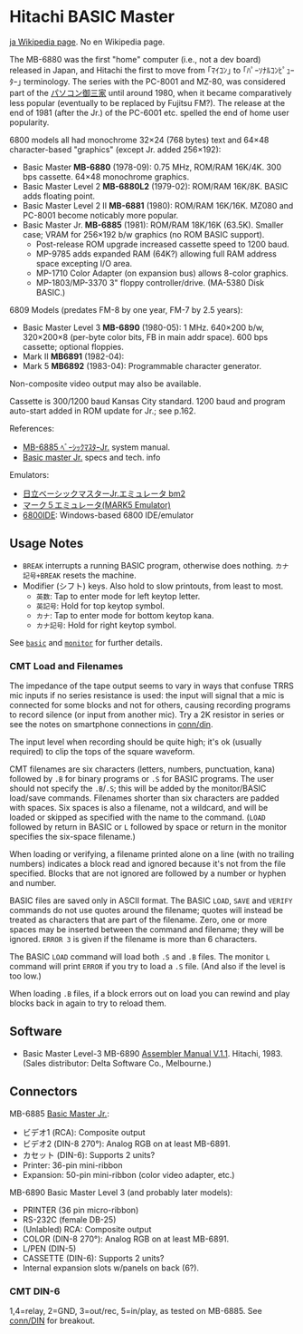Hitachi BASIC Master
====================

[ja Wikipedia page][wj-bm]. No en Wikipedia page.

The MB-6880 was the first "home" computer (i.e., not a dev board)
released in Japan, and Hitachi the first to move from ｢ﾏｲｺﾝ｣ to
｢ﾊﾟｰｿﾅﾙｺﾝﾋﾟｭｰﾀｰ｣ terminology. The series with the PC-8001 and MZ-80,
was considered part of the [パソコン御三家][osanke] until around 1980,
when it became comparatively less popular (eventually to be replaced
by Fujitsu FM?). The release at the end of 1981 (after the Jr.) of the
PC-6001 etc. spelled the end of home user popularity.

6800 models all had monochrome 32×24 (768 bytes) text and 64×48
character-based "graphics" (except Jr. added 256×192):

- Basic Master __MB-6880__ (1978-09): 0.75 MHz, ROM/RAM 16K/4K.
  300 bps cassette. 64×48 monochrome graphics.
- Basic Master Level 2 __MB-6880L2__ (1979-02): ROM/RAM 16K/8K.
  BASIC adds floating point.
- Basic Master Level 2 II __MB-6881__ (1980): ROM/RAM 16K/16K.
  MZ080 and PC-8001 become noticably more popular.
- Basic Master Jr. __MB-6885__ (1981): ROM/RAM 18K/16K (63.5K).
  Smaller case; VRAM for 256×192 b/w graphics (no ROM BASIC support).
  - Post-release ROM upgrade increased cassette speed to 1200 baud.
  - MP-9785 adds expanded RAM (64K?) allowing full RAM address space
    excepting I/O area.
  - MP-1710 Color Adapter (on expansion bus) allows 8-color graphics.
  - MP-1803/MP-3370 3" floppy controller/drive. (MA-5380 Disk BASIC.)

6809 Models (predates FM-8 by one year, FM-7 by 2.5 years):

- Basic Master Level 3 __MB-6890__ (1980-05): 1 MHz.
  640×200 b/w, 320×200×8 (per-byte color bits, FB in main addr space).
  600 bps cassette; optional floppies.
- Mark II __MB6891__ (1982-04):
- Mark 5 __MB6892__ (1983-04): Programmable character generator.

Non-composite video output may also be available.

Cassette is 300/1200 baud Kansas City standard. 1200 baud and program
auto-start added in ROM update for Jr.; see p.162.

References:
- [MB-6885 ﾍﾞｰｼｯｸﾏｽﾀｰJr.][ar-bmj] system manual.
- [Basic master Jr.][rash] specs and tech. info

Emulators:
- [日立ベーシックマスターJr.エミュレータ bm2][emu-bm2]
- [マーク５エミュレータ(MARK5 Emulator)][emu-mk5]
- [6800IDE][emu-6800ide]: Windows-based 6800 IDE/emulator


Usage Notes
-----------

- `BREAK` interrupts a running BASIC program, otherwise does nothing.
  `カナ記号+BREAK` resets the machine.
- Modifier (シフト) keys. Also hold to slow printouts, from least to most.
  - `英数`: Tap to enter mode for left keytop letter.
  - `英記号`: Hold for top keytop symbol.
  - `カナ`: Tap to enter mode for bottom keytop kana.
  - `カナ記号`: Hold for right keytop symbol.

See [`basic`](./basic.md) and [`monitor`](./monitor.md) for further details.

### CMT Load and Filenames

The impedance of the tape output seems to vary in ways that confuse TRRS
mic inputs if no series resistance is used: the input will signal that a
mic is connected for some blocks and not for others, causing recording
programs to record silence (or input from another mic). Try a 2K resistor
in series or see the notes on smartphone connections in
[conn/din](../conn/din.md).

The input level when recording should be quite high; it's ok (usually
required) to clip the tops of the square waveform.

CMT filenames are six characters (letters, numbers, punctuation, kana)
followed by `.B` for binary programs or `.S` for BASIC programs. The user
should not specify the `.B`/`.S`; this will be added by the monitor/BASIC
load/save commands. Filenames shorter than six characters are padded with
spaces. Six spaces is also a filename, not a wildcard, and will be loaded
or skipped as specified with the name to the command. (`LOAD` followed by
return in BASIC or `L` followed by space or return in the monitor specifies
the six-space filename.)

When loading or verifying, a filename printed alone on a line (with no
trailing numbers) indicates a block read and ignored because it's not
from the file specified. Blocks that are not ignored are followed by a
number or hyphen and number.

BASIC files are saved only in ASCII format. The BASIC `LOAD`, `SAVE` and
`VERIFY` commands do not use quotes around the filename; quotes will
instead be treated as characters that are part of the filename. Zero, one
or more spaces may be inserted between the command and filename; they will
be ignored. `ERROR 3` is given if the filename is more than 6 characters.

The BASIC `LOAD` command will load both `.S` and `.B` files. The monitor
`L` command will print `ERROR` if you try to load a `.S` file. (And also
if the level is too low.)

When loading `.B` files, if a block errors out on load you can rewind and
play blocks back in again to try to reload them.


Software
--------

- Basic Master Level-3 MB-6890 [Assembler Manual V.1.1][asm]. Hitachi,
  1983. (Sales distributor: Delta Software Co., Melbourne.)


Connectors
----------

MB-6885 [Basic Master Jr.][ar-bmj]:
- ビデオ1 (RCA): Composite output
- ビデオ2 (DIN-8 270°): Analog RGB on at least MB-6891.
- カセット (DIN-6): Supports 2 units?
- Printer: 36-pin mini-ribbon
- Expansion: 50-pin mini-ribbon (color video adapter, etc.)

MB-6890 Basic Master Level 3 (and probably later models):
- PRINTER (36 pin micro-ribbon)
- RS-232C (female DB-25)
- (Unlabled) RCA: Composite output
- COLOR (DIN-8 270°): Analog RGB on at least MB-6891.
- L/PEN (DIN-5)
- CASSETTE (DIN-6): Supports 2 units?
- Internal expansion slots w/panels on back (6?).

### CMT DIN-6

1,4=relay, 2=GND, 3=out/rec, 5=in/play, as tested on MB-6885.
See [conn/DIN](../conn/DIN.md#DIN-6) for breakout.



<!-------------------------------------------------------------------->
[ar-bmj]: https://archive.org/details/Hitachi_MB-6885_Basic_Master_Jr/
[osanke]: https://ja.wikipedia.org/wiki/8ビット御三家
[rash]: http://fuckin.rash.jp/wikihome/index.cgi/p6?page=Basic+Master+Jr.
[wj-bm]: https://ja.wikipedia.org/wiki/ベーシックマスター

[emu-6800ide]: http://www.hvrsoftware.com/6800emu.htm
[emu-bm2]: http://ver0.sakura.ne.jp/pc/index.html#bm2
[emu-mk5]: http://s-sasaji.ddo.jp/bml3mk5/

[asm]: https://archive.org/stream/Hitachi_Basic_Master_Level_3_MB-6890_Assembler_Manual_1983#page/n3/mode/1up

